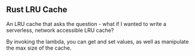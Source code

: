 ## Rust LRU Cache

An LRU cache that asks the question - what if I wanted to write a serverless, network accessible LRU cache?

By invoking the lambda, you can get and set values, as well as manipulate the max size of the cache.